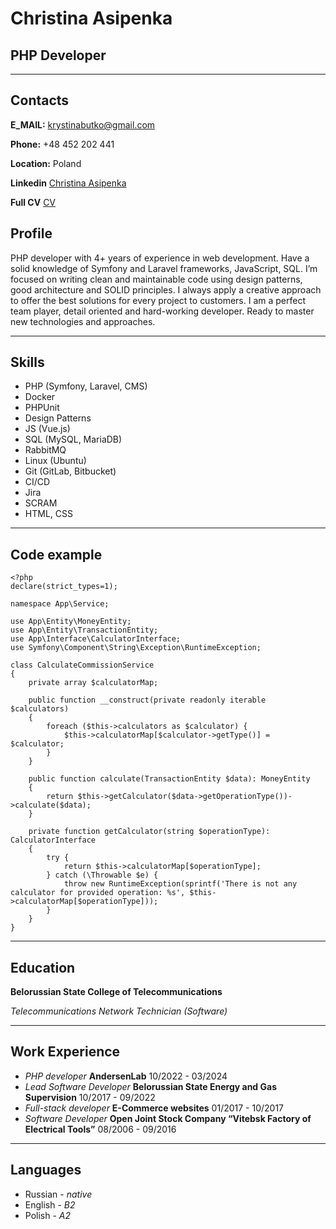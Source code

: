 # Christina Asipenka
## PHP Developer
***
## Contacts
**E_MAIL:** [krystinabutko@gmail.com](mailto:krystinabutko@gmail.com)

**Phone:** +48 452 202 441

**Location:** Poland

**Linkedin** [Christina Asipenka](https://www.linkedin.com/in/christina-asipenka-b19a6513b)

**Full CV** [CV](https://github.com/ChristinaAsipenka/rsschool-cv/blob/gh-pages/CV/Christina_Asipenka_PHP_Developer.pdf)

## Profile

PHP developer with 4+ years of experience in web development. Have a solid
knowledge of Symfony and Laravel frameworks, JavaScript, SQL.
I’m focused on writing clean and maintainable code using design patterns, good
architecture and SOLID principles. I always apply a creative approach to offer
the best solutions for every project to customers. I am a perfect team player,
detail oriented and hard-working developer. Ready to master new technologies
and approaches.
***
## Skills

* PHP (Symfony, Laravel, CMS)
* Docker
* PHPUnit
* Design Patterns
* JS (Vue.js)
* SQL (MySQL, MariaDB)
* RabbitMQ
* Linux (Ubuntu)
* Git (GitLab, Bitbucket)
* CI/CD
* Jira
* SCRAM
* HTML, CSS
****

## Code example

```
<?php
declare(strict_types=1);

namespace App\Service;

use App\Entity\MoneyEntity;
use App\Entity\TransactionEntity;
use App\Interface\CalculatorInterface;
use Symfony\Component\String\Exception\RuntimeException;

class CalculateCommissionService
{
    private array $calculatorMap;

    public function __construct(private readonly iterable $calculators)
    {
        foreach ($this->calculators as $calculator) {
            $this->calculatorMap[$calculator->getType()] = $calculator;
        }
    }

    public function calculate(TransactionEntity $data): MoneyEntity
    {
        return $this->getCalculator($data->getOperationType())->calculate($data);
    }

    private function getCalculator(string $operationType): CalculatorInterface
    {
        try {
            return $this->calculatorMap[$operationType];
        } catch (\Throwable $e) {
            throw new RuntimeException(sprintf('There is not any calculator for provided operation: %s', $this->calculatorMap[$operationType]));
        }
    }
}
```
***
## Education

**Belorussian State College of Telecommunications**

_Telecommunications Network Technician (Software)_
***
## Work Experience

* _PHP developer_ **AndersenLab** 10/2022 - 03/2024
* _Lead Software Developer_ **Belorussian State Energy and Gas Supervision** 10/2017 - 09/2022
* _Full-stack developer_ **E-Commerce websites** 01/2017 - 10/2017
* _Software Developer_ **Open Joint Stock Company “Vitebsk Factory of Electrical Tools”** 08/2006 - 09/2016
***
## Languages
* Russian - _native_
* English - _B2_
* Polish - _A2_
